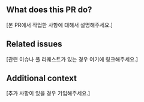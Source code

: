 ## What does this PR do?

[본 PR에서 작업한 사항에 대해서 설명해주세요.]

## Related issues

[관련 이슈나 풀 리퀘스트가 있는 경우 여기에 링크해주세요.]

## Additional context

[추가 사항이 있을 경우 기입해주세요.]
